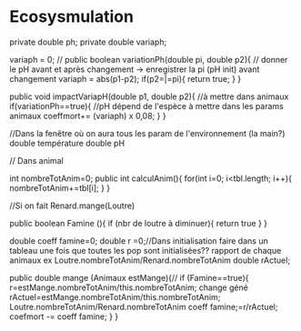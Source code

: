 # Ecosysmulation
private double ph;
private double variaph;

variaph = 0; // 
public boolean variationPh(double pi, double p2){ // donner le pH avant et après changement -> enregistrer la pi (pH init) avant 								changement
	variaph = abs(p1-p2);
	if(p2=|=pi){
		return true;
	}
}

public void impactVariapH(double p1, double p2){ //à mettre dans animaux
	if(variationPh==true){ //pH dépend de l'espèce à mettre dans les params animaux
		coeffmort+= (variaph) x 0,08;
	}
}


//Dans la fenêtre où on aura tous les param de l'environnement (la main?)
double température 
double pH

// Dans animal 

int nombreTotAnim=0;
public int calculAnim(){
	for(int i=0; i<tbl.length; i++){
		nombreTotAnim+=tbl[i];
	}
}


//Si on fait Renard.mange(Loutre)



public boolean Famine (){
 if (nbr de loutre à diminuer){
 	return true
}
}

double coeff famine=0;
double r =0;//Dans initialisation faire dans un tableau une fois que toutes les pop sont initialisées?? rapport de chaque animaux ex 			Loutre.nombreTotAnim/Renard.nombreTotAnim
double rActuel;

public double mange (Animaux estMange){// 
if (Famine==true){
	r=estMange.nombreTotAnim/this.nombreTotAnim;
	change géné
	rActuel=estMange.nombreTotAnim/this.nombreTotAnim;
	Loutre.nombreTotAnim/Renard.nombreTotAnim
	coeff famine;=r/rActuel;
	coefmort -= coeff famine;
}
}
